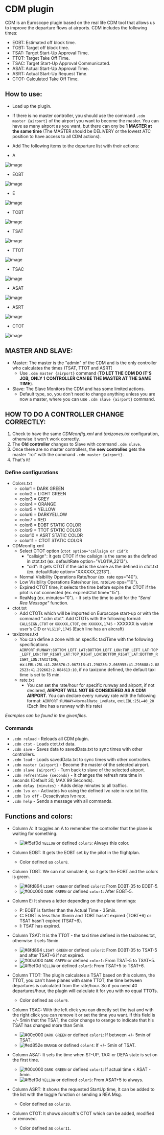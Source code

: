# CDM plugin
CDM is an Euroscope plugin based on the real life CDM tool that allows us to improve the departure flows at airports.
CDM includes the following times:
- EOBT: Estimated off block time.
- TOBT: Target off block time.
- TSAT: Target Start-Up Approval Time.
- TTOT: Target Take Off Time.
- TSAC: Target Start-Up Approval Communicated.
- ASAT: Actual Start-Up Approval Time.
- ASRT: Actual Start-Up Request Time.
- CTOT: Calculated Take Off Time.


## How to use:
- Load up the plugin.
- If there is no master controller, you should use the command ``.cdm master {airport}`` of the airport you want to become the master. You can have as many airport as you want, but there can ony be **1 MASTER at the same time** (The MASTER should be DELIVERY or the lowest ATC position to have access to all CDM actions).
- Add The following items to the departure list with their actions:

- A

![image](https://i.gyazo.com/e7bae0d995a6f77b0e3b7fed115d854e.png)

- EOBT

![image](https://i.gyazo.com/e831b09bc5a75a8971bcae892ef16940.png)

- E

![image](https://i.gyazo.com/3c65d71bc812ccf6966c4694c9fa425d.png)

- TOBT

![image](https://i.gyazo.com/754f328e3d0fb087077cd2bfc89c1a54.png)

- TSAT

![image](https://i.gyazo.com/f4de2894de5f5b12733ad94896d9cdbb.png)

- TTOT

![image](https://i.gyazo.com/931cb1578776283261382f3735fea5e7.png)

- TSAC

![image](https://i.gyazo.com/6a28ed89ecfe8aab259d533febe45000.png)

- ASAT

![image](https://i.gyazo.com/ae930f513a05d85a9776631ff89fbf7d.png)

- ASRT

![image](https://i.gyazo.com/f320a807ee5f8f35c63cac38d671f1a2.png)

- CTOT

![image](https://i.gyazo.com/fa2d4b6bc87832d2983bf6800bdb824d.png)


## MASTER AND SLAVE:
- Master: The master is the "admin" of the CDM and is the only controller who calculates the times (TSAT, TTOT and ASRT)
  - Use ``.cdm master {airport}`` command (**TO LET THE CDM DO IT'S JOB, ONLY 1 CONTROLLER CAN BE THE MASTER AT THE SAME TIME**).
- Slave: The Slave Monitors the CDM and has some limited actions.
  - Default type, so, you don't need to change anything unless you are now a master, where you can use ``.cdm slave {airport}`` command.

## HOW TO DO A CONTROLLER CHANGE CORRECTLY:
1. Check to have the same *CDMconfig.xml* and *taxizones.txt* configuration, otherwise it won't work correctly.
2. The **Old controller** changes to Slave with command ``.cdm slave``.
3. Once there are no master controllers, the **new controlles** gets the master "rol" with the command ``.cdm master {airport}``.
4. That's it!

### Define configurations
- Colors.txt
  - color1 = DARK GREEN
  - color2 = LIGHT GREEN
  - color3 = GREY
  - color4 = ORANGE
  - color5 = YELLOW
  - color6 = DARKYELLOW
  - color7 = RED
  - color8 = EOBT STATIC COLOR
  - color9 = TTOT STATIC COLOR
  - color10 = ASRT STATIC COLOR
  - color11 = CTOT STATIC COLOR
- CDMconfig.xml
  - Select CTOT option (``ctot option="callsign or cid"``):
    - "callsign": It gets CTOT if the callsign is the same as the defined in ctot.txt (ex. defaultRate option="VLG11A,2213").
    - "cid": It gets CTOT if the cid is the same as the defined in ctot.txt (ex. defaultRate option="XXXXXX,2213").
  - Normal Visibility Operations Rate/hour (ex. rate ops="40").
  - Low Visibility Operations Rate/hour (ex. rateLvo ops="10").
  - Expired CTOT time, it selects the time before expire the CTOT if the pilot is not connected (ex. expiredCtot time="15").
  - ReaMsg (ex. minutes="0"). - It sets the time to add for the *"Send Rea Message"* function.
- ctot.txt
  - Add CTOTs which will be imported on Euroscope start-up or with the command ".cdm ctot". Add CTOTs with the following format: ``CALLSIGN,CTOT`` or ``XXXXXX,CTOT``, ex: ``XXXXXX,1745`` - XXXXXX is vatsim user's CID or ``VLG11P,1745`` (Each line has an aircraft)
- taxizones.txt
  - You can define a zone with an specific taxiTime with the following specifications ``AIRPORT:RUNWAY:BOTTOM_LEFT_LAT:BOTTOM_LEFT_LON:TOP_LEFT_LAT:TOP_LEFT_LON:TOP_RIGHT_LAT:TOP_RIGHT_LON:BOTTOM_RIGHT_LAT:BOTTOM_RIGHT_LON:TAXITIME``, ex:``LEBL:25L:41.286876:2.067318:41.290236:2.065955:41.295688:2.082523:41.292662:2.084613:10``, if no taxizone defined, the default taxi time is set to 15 min.
  - rate.txt
    - You can set the rate/hour for specific runway and airport, if not declared, **AIRPORT WILL NOT BE CONSIDERED AS A CDM AIRPORT**. You can declare every runway rate with the following format: ``AIRPORT:RUNWAY=NormalRate_LvoRate``, ex:``LEBL:25L=40_20`` (Each line has a runway with his rate)

*Examples can be found in the givenfiles.*

### Commands
- ``.cdm reload`` - Reloads all CDM plugin.
- ``.cdm ctot`` - Loads ctot.txt data.
- ``.cdm save`` - Saves data to savedData.txt to sync times with other controllers.
- ``.cdm load`` - Loads savedData.txt to sync times with other controllers.
- ``.cdm master {airport}`` - Become the master of the selected airport.
- ``.cdm slave {airport}`` - Turn back to slave of the selected airport.
- ``.cdm refreshtime {seconds}`` - It changes the refresh rate time in seconds (Default 30, MAX 99 Seconds).
- ``.cdm delay {minutes}`` - Adds delay minutes to all traffics.
- ``.cdm lvo on`` - Activates lvo using the defined lvo rate in rate.txt file.
- ``.cdm lvo off`` - Desactivates lvo rate.
- ``.cdm help`` - Sends a message with all commands.

## Functions and colors:
- Column A: It toggles an A to remember the controller that the plane is waiting for something.
  - ![#f5ef0d](https://via.placeholder.com/15/f5ef0d/000000?text=+) `YELLOW` or defined ``color5``: Always this color.

- Column EOBT: It gets the EOBT set by the pilot in the flightplan.
  - Color defined as ``color8``.

- Column TOBT: We can not simulate it, so it gets the EOBT and the colors is green.
  - ![#8fd894](https://via.placeholder.com/15/8fd894/000000?text=+) `LIGHT GREEN` or defined ``color2``: From EOBT-35 to EOBT-5.
  - ![#00c000](https://via.placeholder.com/15/00c000/000000?text=+) `DARK GREEN`  or defined ``color1``: After EOBT-5.

- Column E: It shows a letter depending on the plane timmings:
  - P: EOBT is farther than the Actual Time - 35min.
  - C: EOBT is less than 35min and TOBT hasn't expired (TOBT+6) or TSAT hasn't expired (TSAT+6).
  - I: TSAT has expired.

- Column TSAT: It is the TTOT - the taxi time defined in the taxizones.txt, otherwise it sets 15min.
  - ![#8fd894](https://via.placeholder.com/15/8fd894/000000?text=+) `LIGHT GREEN` or defined ``color2``: From EOBT-35 to TSAT-5 and after TSAT+6 if not expired.
  - ![#00c000](https://via.placeholder.com/15/00c000/000000?text=+) `DARK GREEN`  or defined ``color1``: From TSAT-5 to TSAT+5.
  - ![#f5ef0d](https://via.placeholder.com/15/f5ef0d/000000?text=+) `YELLOW` or defined ``color5``: From TSAT+5 to TSAT+6.

- Column TTOT: The plugin calculates a TSAT based on this column, the TTOT, you can't have planes with same TTOT, the time between departures is calculated from the rate/hour. So if you need 40 departures/hour, the plugin will calculate it for you with no equal TTOTs.
  - Color defined as ``color9``.

- Column TSAC: With the left click you can directly set the tsat and with the right click you can remove it or set the time you want. If this field is +/- 5min that the TSAT, the color change to orange to indicate that his TSAT has changed more than 5min.
  - ![#00c000](https://via.placeholder.com/15/00c000/000000?text=+) `DARK GREEN` or defined ``color1``: If between +/- 5min of TSAT.
  - ![#ed852e](https://via.placeholder.com/15/ed852e/000000?text=+) `ORANGE` or defined ``color4``: If +/- 5min of TSAT.

- Column ASAT: It sets the time when ST-UP, TAXI or DEPA state is set on the first time.
  - ![#00c000](https://via.placeholder.com/15/00c000/000000?text=+) `DARK GREEN`  or defined ``color1``: If actual time < ASAT - 5min.
  - ![#f5ef0d](https://via.placeholder.com/15/f5ef0d/000000?text=+) `YELLOW` or defined ``color5``: From ASAT+5 to always.

- Column ASRT: It shows the requested StartUp time, It can be added to the list with the toggle function or sending a REA Msg.
  - Color defined as ``color10``.

- Column CTOT: It shows aircraft's CTOT which can be added, modified or removed.
  - Color defined as ``color11``.
